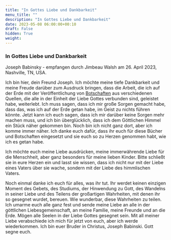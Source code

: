 ```yaml
---
title: "In Gottes Liebe und Dankbarkeit"
menu_title: ""
description: "In Gottes Liebe und Dankbarkeit"
date: 2023-05-08 06:00:00+00:10
draft: False
hidden: True
weight:
---
```

### In Gottes Liebe und Dankbarkeit

Joseph Babinsky - empfangen durch Jimbeau Walsh am 26. April 2023, Nashville, TN, USA.

Ich bin hier, dein Freund Joseph. Ich möchte meine tiefe Dankbarkeit und meine Freude darüber zum Ausdruck bringen, dass die Arbeit, die ich auf der Erde mit der Veröffentlichung von [Botschaften](/padgett-botschaften/auszuege-aus-dem-gesamtwerk-der-padgett-botschaften/) aus verschiedenen Quellen, die alle in der Einheit der Liebe Gottes verbunden sind, geleistet habe, weiterlebt. Ich muss sagen, dass ich mir große Sorgen gemacht habe, dass das, was ich auf der Erde getan habe, im Geist zu nichts führen könnte. Jetzt kann ich euch sagen, dass ich mir darüber keine Sorgen mehr machen muss, und ich bin überglücklich, dass ich dem Göttlichen Himmel ein Stück näher gekommen bin. Noch bin ich nicht ganz dort, aber ich komme immer näher. Ich danke euch dafür, dass ihr euch für diese Bücher und Botschaften eingesetzt und sie euch so zu Herzen genommen habt, wie ich es getan habe.

Ich möchte euch meine Liebe ausdrücken, meine immerwährende Liebe für die Menschheit, aber ganz besonders für meine lieben Kinder. Bitte schließt sie in eure Herzen ein und lasst sie wissen, dass ich nicht nur mit der Liebe eines Vaters über sie wache, sondern mit der Liebe des himmlischen Vaters.

Noch einmal danke ich euch für alles, was ihr tut. Ihr werdet keinen einzigen Moment des Gebets, des Studiums, der Hinwendung zu Gott, des Wandelns in seiner Liebe und des Teilens der großartigen Wahrheiten, mit denen ihr so gesegnet wurdet, bereuen. Wie wunderbar, diese Wahrheiten zu teilen. Ich umarme euch alle ganz fest und sende meine Liebe an alle in der göttlichen Liebesgemeinschaft, an meine Familie, meine Freunde und an die Erde. Mögen alle Seelen in der Liebe Gottes gesegnet sein. Mit all meiner Liebe verabschiede ich mich für jetzt von euch, aber ich werde wiederkommen. Ich bin euer Bruder in Christus, Joseph Babinski. Gott segne euch.
